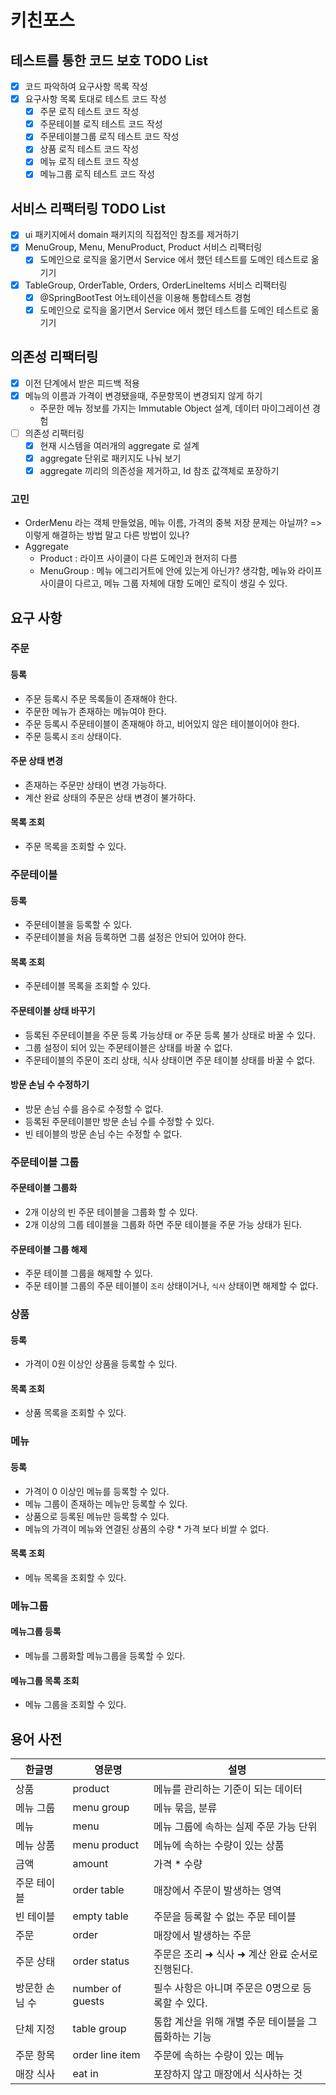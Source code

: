 # 키친포스

## 테스트를 통한 코드 보호 TODO List
- [x] 코드 파악하여 요구사항 목록 작성
- [x] 요구사항 목록 토대로 테스트 코드 작성
    - [x] 주문 로직 테스트 코드 작성
    - [x] 주문테이블 로직 테스트 코드 작성
    - [x] 주문테이블그룹 로직 테스트 코드 작성
    - [x] 상품 로직 테스트 코드 작성
    - [x] 메뉴 로직 테스트 코드 작성
    - [x] 메뉴그룹 로직 테스트 코드 작성
  
## 서비스 리팩터링 TODO List
- [x] ui 패키지에서 domain 패키지의 직접적인 참조를 제거하기
- [x] MenuGroup, Menu, MenuProduct, Product 서비스 리팩터링
  - [x] 도메인으로 로직을 옮기면서 Service 에서 했던 테스트를 도메인 테스트로 옮기기
- [x] TableGroup, OrderTable, Orders, OrderLineItems 서비스 리팩터링
  - [x] @SpringBootTest 어노테이션을 이용해 통합테스트 경험
  - [x] 도메인으로 로직을 옮기면서 Service 에서 했던 테스트를 도메인 테스트로 옮기기
  
## 의존성 리팩터링
- [x] 이전 단계에서 받은 피드백 적용
- [x] 메뉴의 이름과 가격이 변경됐을때, 주문항목이 변경되지 않게 하기
  * 주문한 메뉴 정보를 가지는 Immutable Object 설계, 데이터 마이그레이션 경험
- [ ] 의존성 리팩터링
  - [x] 현재 시스템을 여러개의 aggregate 로 설계
  - [x] aggregate 단위로 패키지도 나눠 보기
  - [x] aggregate 끼리의 의존성을 제거하고, Id 참조 값객체로 포장하기
  
### 고민
* OrderMenu 라는 객체 만들었음, 메뉴 이름, 가격의 중복 저장 문제는 아닐까? => 이렇게 해결하는 방법 말고 다른 방법이 있나?
* Aggregate
  * Product : 라이프 사이클이 다른 도메인과 현저히 다름
  * MenuGroup : 메뉴 에그리거트에 안에 있는게 아닌가? 생각함, 메뉴와 라이프사이클이 다르고, 메뉴 그룹 자체에 대항 도메인 로직이 생길 수 있다.

  
## 요구 사항

### 주문
#### 등록
* 주문 등록시 주문 목록들이 존재해야 한다.
* 주문한 메뉴가 존재하는 메뉴여야 한다.
* 주문 등록시 주문테이블이 존재해야 하고, 비어있지 않은 테이블이어야 한다.
* 주문 등록시 `조리` 상태이다.
#### 주문 상태 변경
* 존재하는 주문만 상태이 변경 가능하다.
* 계산 완료 상태의 주문은 상태 변경이 불가하다.
#### 목록 조회
* 주문 목록을 조회할 수 있다.

### 주문테이블
#### 등록
* 주문테이블을 등록할 수 있다.
* 주문테이블을 처음 등록하면 그룹 설정은 안되어 있어야 한다.
#### 목록 조회
* 주문테이블 목록을 조회할 수 있다.
#### 주문테이블 상태 바꾸기
* 등록된 주문테이블을 주문 등록 가능상태 or 주문 등록 불가 상태로 바꿀 수 있다.
* 그룹 설정이 되어 있는 주문테이블은 상태를 바꿀 수 없다.
* 주문테이블의 주문이 조리 상태, 식사 상태이면 주문 테이블 상태를 바꿀 수 없다. 
#### 방문 손님 수 수정하기
* 방문 손님 수를 음수로 수정할 수 없다.
* 등록된 주문테이블만 방문 손님 수를 수정할 수 있다.
* 빈 테이블의 방문 손님 수는 수정할 수 없다.

### 주문테이블 그룹
#### 주문테이블 그룹화
* 2개 이상의 빈 주문 테이블을 그룹화 할 수 있다. 
* 2개 이상의 그룹 테이블을 그룹화 하면 주문 테이블을 주문 가능 상태가 된다.
#### 주문테이블 그룹 해제
* 주문 테이블 그룹을 해제할 수 있다.
* 주문 테이블 그룹의 주문 테이블이 `조리` 상태이거나, `식사` 상태이면 해제할 수 없다.

### 상품  
#### 등록
* 가격이 0원 이상인 상품을 등록할 수 있다.
#### 목록 조회
* 상품 목록을 조회할 수 있다.

### 메뉴
#### 등록
* 가격이 0 이상인 메뉴를 등록할 수 있다.
* 메뉴 그룹이 존재하는 메뉴만 등록할 수 있다.
* 상품으로 등록된 메뉴만 등록할 수 있다.
* 메뉴의 가격이 메뉴와 연결된 상품의 수량 * 가격 보다 비쌀 수 없다.
#### 목록 조회
* 메뉴 목록을 조회할 수 있다.

### 메뉴그룹
#### 메뉴그룹 등록
* 메뉴를 그룹화할 메뉴그룹을 등록할 수 있다.
#### 메뉴그룹 목록 조회
* 메뉴 그룹을 조회할 수 있다.
## 용어 사전

| 한글명 | 영문명 | 설명 |
| --- | --- | --- |
| 상품 | product | 메뉴를 관리하는 기준이 되는 데이터 |
| 메뉴 그룹 | menu group | 메뉴 묶음, 분류 |
| 메뉴 | menu | 메뉴 그룹에 속하는 실제 주문 가능 단위 |
| 메뉴 상품 | menu product | 메뉴에 속하는 수량이 있는 상품 |
| 금액 | amount | 가격 * 수량 |
| 주문 테이블 | order table | 매장에서 주문이 발생하는 영역 |
| 빈 테이블 | empty table | 주문을 등록할 수 없는 주문 테이블 |
| 주문 | order | 매장에서 발생하는 주문 |
| 주문 상태 | order status | 주문은 조리 ➜ 식사 ➜ 계산 완료 순서로 진행된다. |
| 방문한 손님 수 | number of guests | 필수 사항은 아니며 주문은 0명으로 등록할 수 있다. |
| 단체 지정 | table group | 통합 계산을 위해 개별 주문 테이블을 그룹화하는 기능 |
| 주문 항목 | order line item | 주문에 속하는 수량이 있는 메뉴 |
| 매장 식사 | eat in | 포장하지 않고 매장에서 식사하는 것 |
